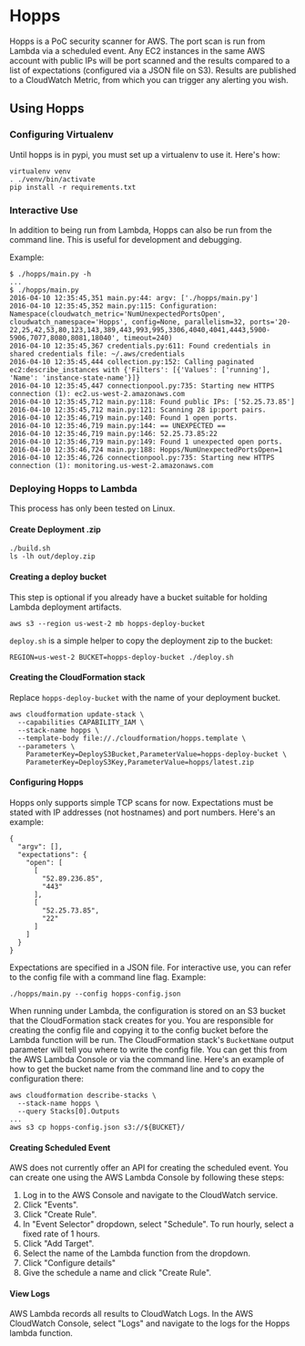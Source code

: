 # Hopps

Hopps is a PoC security scanner for AWS. The port scan is run from Lambda via
a scheduled event. Any EC2 instances in the same AWS account with public IPs
will be port scanned and the results compared to a list of expectations
(configured via a JSON file on S3). Results are published to a CloudWatch
Metric, from which you can trigger any alerting you wish.

## Using Hopps

### Configuring Virtualenv

Until hopps is in pypi, you must set up a virtualenv to use it. Here's how:

    virtualenv venv
    . ./venv/bin/activate
    pip install -r requirements.txt

### Interactive Use

In addition to being run from Lambda, Hopps can also be run from the command
line. This is useful for development and debugging.

Example:

    $ ./hopps/main.py -h
    ...
    $ ./hopps/main.py
    2016-04-10 12:35:45,351 main.py:44: argv: ['./hopps/main.py']
    2016-04-10 12:35:45,352 main.py:115: Configuration: Namespace(cloudwatch_metric='NumUnexpectedPortsOpen', cloudwatch_namespace='Hopps', config=None, parallelism=32, ports='20-22,25,42,53,80,123,143,389,443,993,995,3306,4040,4041,4443,5900-5906,7077,8080,8081,18040', timeout=240)
    2016-04-10 12:35:45,367 credentials.py:611: Found credentials in shared credentials file: ~/.aws/credentials
    2016-04-10 12:35:45,444 collection.py:152: Calling paginated ec2:describe_instances with {'Filters': [{'Values': ['running'], 'Name': 'instance-state-name'}]}
    2016-04-10 12:35:45,447 connectionpool.py:735: Starting new HTTPS connection (1): ec2.us-west-2.amazonaws.com
    2016-04-10 12:35:45,712 main.py:118: Found public IPs: ['52.25.73.85']
    2016-04-10 12:35:45,712 main.py:121: Scanning 28 ip:port pairs.
    2016-04-10 12:35:46,719 main.py:140: Found 1 open ports.
    2016-04-10 12:35:46,719 main.py:144: == UNEXPECTED ==
    2016-04-10 12:35:46,719 main.py:146: 52.25.73.85:22
    2016-04-10 12:35:46,719 main.py:149: Found 1 unexpected open ports.
    2016-04-10 12:35:46,724 main.py:188: Hopps/NumUnexpectedPortsOpen=1
    2016-04-10 12:35:46,726 connectionpool.py:735: Starting new HTTPS connection (1): monitoring.us-west-2.amazonaws.com

### Deploying Hopps to Lambda

This process has only been tested on Linux.

#### Create Deployment .zip

    ./build.sh
    ls -lh out/deploy.zip

#### Creating a deploy bucket

This step is optional if you already have a bucket suitable for holding Lambda deployment artifacts.

    aws s3 --region us-west-2 mb hopps-deploy-bucket

`deploy.sh` is a simple helper to copy the deployment zip to the bucket:

    REGION=us-west-2 BUCKET=hopps-deploy-bucket ./deploy.sh

#### Creating the CloudFormation stack

Replace `hopps-deploy-bucket` with the name of your deployment bucket.

    aws cloudformation update-stack \
      --capabilities CAPABILITY_IAM \
      --stack-name hopps \
      --template-body file://./cloudformation/hopps.template \
      --parameters \
        ParameterKey=DeployS3Bucket,ParameterValue=hopps-deploy-bucket \
        ParameterKey=DeployS3Key,ParameterValue=hopps/latest.zip

#### Configuring Hopps

Hopps only supports simple TCP scans for now. Expectations must be stated
with IP addresses (not hostnames) and port numbers. Here's an example:

    {
      "argv": [],
      "expectations": {
        "open": [
          [
            "52.89.236.85",
            "443"
          ],
          [
            "52.25.73.85",
            "22"
          ]
        ]
      }
    }

Expectations are specified in a JSON file. For interactive use, you can refer to the
config file with a command line flag. Example:

    ./hopps/main.py --config hopps-config.json

When running under Lambda, the configuration is stored on an S3 bucket
that the CloudFormation stack creates for you. You are responsible for creating the
config file and copying it to the config bucket before the Lambda function will be run.
The CloudFormation stack's `BucketName` output parameter will tell you where to write
the config file. You can get this from the AWS Lambda Console or via the command line.
Here's an example of how to get the bucket name from the command line and to copy the
configuration there:

    aws cloudformation describe-stacks \
      --stack-name hopps \
      --query Stacks[0].Outputs
    ...
    aws s3 cp hopps-config.json s3://${BUCKET}/

#### Creating Scheduled Event

AWS does not currently offer an API for creating the scheduled event. You can
create one using the AWS Lambda Console by following these steps:

1. Log in to the AWS Console and navigate to the CloudWatch service.
2. Click "Events".
3. Click "Create Rule".
4. In "Event Selector" dropdown, select "Schedule". To run hourly, select a
fixed rate of 1 hours.
5. Click "Add Target".
6. Select the name of the Lambda function from the dropdown.
7. Click "Configure details"
8. Give the schedule a name and click "Create Rule".

#### View Logs

AWS Lambda records all results to CloudWatch Logs. In the AWS CloudWatch Console, select "Logs" and navigate to the
logs for the Hopps lambda function.


